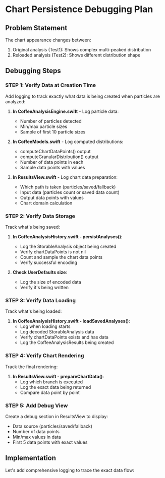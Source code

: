 # Chart Persistence Debugging Plan

## Problem Statement
The chart appearance changes between:
1. Original analysis (Test1): Shows complex multi-peaked distribution
2. Reloaded analysis (Test2): Shows different distribution shape

## Debugging Steps

### STEP 1: Verify Data at Creation Time
Add logging to track exactly what data is being created when particles are analyzed:

1. **In CoffeeAnalysisEngine.swift** - Log particle data:
   - Number of particles detected
   - Min/max particle sizes
   - Sample of first 10 particle sizes
   
2. **In CoffeeModels.swift** - Log computed distributions:
   - computeChartDataPoints() output
   - computeGranularDistribution() output
   - Number of data points in each
   - Sample data points with values

3. **In ResultsView.swift** - Log chart data preparation:
   - Which path is taken (particles/saved/fallback)
   - Input data (particles count or saved data count)
   - Output data points with values
   - Chart domain calculation

### STEP 2: Verify Data Storage
Track what's being saved:

1. **In CoffeeAnalysisHistory.swift - persistAnalyses()**:
   - Log the StorableAnalysis object being created
   - Verify chartDataPoints is not nil
   - Count and sample the chart data points
   - Verify successful encoding

2. **Check UserDefaults size**:
   - Log the size of encoded data
   - Verify it's being written

### STEP 3: Verify Data Loading
Track what's being loaded:

1. **In CoffeeAnalysisHistory.swift - loadSavedAnalyses()**:
   - Log when loading starts
   - Log decoded StorableAnalysis data
   - Verify chartDataPoints exists and has data
   - Log the CoffeeAnalysisResults being created

### STEP 4: Verify Chart Rendering
Track the final rendering:

1. **In ResultsView.swift - prepareChartData()**:
   - Log which branch is executed
   - Log the exact data being returned
   - Compare data point by point

### STEP 5: Add Debug View
Create a debug section in ResultsView to display:
- Data source (particles/saved/fallback)
- Number of data points
- Min/max values in data
- First 5 data points with exact values

## Implementation

Let's add comprehensive logging to trace the exact data flow:
